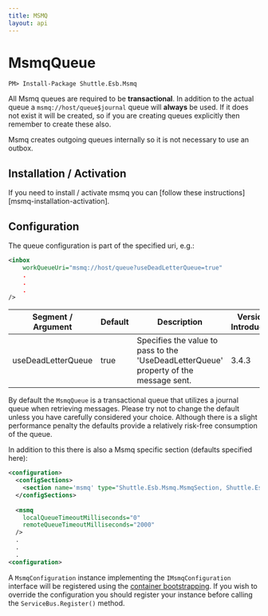 ```yaml
---
title: MSMQ
layout: api
---
```

# MsmqQueue

```
PM> Install-Package Shuttle.Esb.Msmq
```

All Msmq queues are required to be **transactional**.  In addition to the actual queue a `msmq://host/queue$journal` queue will **always** be used.  If it does not exist it will be created, so if you are creating queues explicitly then remember to create these also.

Msmq creates outgoing queues internally so it is not necessary to use an outbox.

## Installation / Activation

If you need to install / activate msmq you can [follow these instructions][msmq-installation-activation].

## Configuration

The queue configuration is part of the specified uri, e.g.:

```xml
<inbox
    workQueueUri="msmq://host/queue?useDeadLetterQueue=true"
    .
    .
    .
/>
```

| Segment / Argument | Default    | Description | Version Introduced |
| --- | --- | --- | --- |
| useDeadLetterQueue     | true | Specifies the value to pass to the 'UseDeadLetterQueue' property of the message sent. | 3.4.3 |

By default the `MsmqQueue` is a transactional queue that utilizes a journal queue when retrieving messages.  Please try not to change the default unless you have carefully considered your choice.  Although there is a slight performance penalty the defaults provide a relatively risk-free consumption of the queue.

In addition to this there is also a Msmq specific section (defaults specified here):

```xml
<configuration>
  <configSections>
    <section name='msmq' type="Shuttle.Esb.Msmq.MsmqSection, Shuttle.Esb.Msmq"/>
  </configSections>
  
  <msmq
    localQueueTimeoutMilliseconds="0"
    remoteQueueTimeoutMilliseconds="2000"
  />
  .
  .
  .
<configuration>
```

A `MsmqConfiguration` instance implementing the `IMsmqConfiguration` interface will be registered using the [container bootstrapping](http://shuttle.github.io/shuttle-core/overview-container/#Bootstrapping).  If you wish to override the configuration you should register your instance before calling the `ServiceBus.Register()` method.
